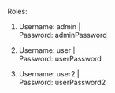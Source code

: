 Roles:

1) Username: admin   |  
   Password: adminPassword

2) Username: user   |  
   Password: userPassword

3) Username: user2   |  
   Password: userPassword2
